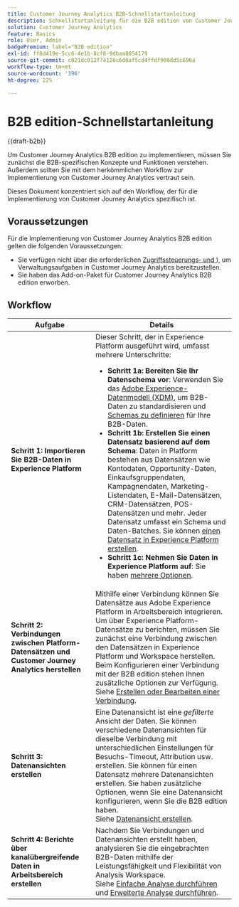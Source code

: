 ```yaml
---
title: Customer Journey Analytics B2B-Schnellstartanleitung
description: Schnellstartanleitung für die B2B edition von Customer Journey Analytics.
solution: Customer Journey Analytics
feature: Basics
role: User, Admin
badgePremium: label="B2B edition"
exl-id: ff8d419e-5cc6-4e1b-8cf8-9dbaa8054179
source-git-commit: c021dc012f74126c6d0af5cd4ffdf908dd5c696a
workflow-type: tm+mt
source-wordcount: '396'
ht-degree: 22%

---
```


# B2B edition-Schnellstartanleitung

{{draft-b2b}}

Um Customer Journey Analytics B2B edition zu implementieren, müssen Sie zunächst die B2B-spezifischen Konzepte und Funktionen verstehen. Außerdem sollten Sie mit dem herkömmlichen Workflow zur Implementierung von Customer Journey Analytics vertraut sein.

Dieses Dokument konzentriert sich auf den Workflow, der für die Implementierung von Customer Journey Analytics spezifisch ist.

## Voraussetzungen

Für die Implementierung von Customer Journey Analytics B2B edition gelten die folgenden Voraussetzungen:

* Sie verfügen nicht über die erforderlichen [Zugriffssteuerungs- und ](/help/technotes/access-control.md)), um Verwaltungsaufgaben in Customer Journey Analytics bereitzustellen.
* Sie haben das Add-on-Paket für Customer Journey Analytics B2B edition erworben.


## Workflow

| Aufgabe | Details |
| --- | --- |
| **Schritt 1: Importieren Sie B2B-Daten in Experience Platform** | Dieser Schritt, der in Experience Platform ausgeführt wird, umfasst mehrere Unterschritte:<ul><li>**Schritt 1a: Bereiten Sie Ihr Datenschema vor**: Verwenden Sie das [Adobe Experience-Datenmodell (XDM)](https://experienceleague.adobe.com/de/docs/experience-platform/xdm/home), um B2B-Daten zu standardisieren und [Schemas zu definieren](https://experienceleague.adobe.com/de/docs/experience-platform/rtcdp/schemas/b2b) für Ihre B2B-Daten.</li><li>**Schritt 1b: Erstellen Sie einen Datensatz basierend auf dem Schema**: Daten in Platform bestehen aus Datensätzen wie Kontodaten, Opportunity-Daten, Einkaufsgruppendaten, Kampagnendaten, Marketing-Listendaten, E-Mail-Datensätzen, CRM-Datensätzen, POS-Datensätzen und mehr. Jeder Datensatz umfasst ein Schema und Daten-Batches. Sie können [einen Datensatz in Experience Platform erstellen](https://experienceleague.adobe.com/docs/platform-learn/getting-started-for-data-architects-and-data-engineers/create-datasets.html?lang=de).</li><li>**Schritt 1c: Nehmen Sie Daten in Experience Platform auf**: Sie haben [mehrere Optionen](https://experienceleague.adobe.com/de/docs/experience-platform/ingestion/home).</li></ul> |
| **Schritt 2: Verbindungen zwischen Platform-Datensätzen und Customer Journey Analytics herstellen** | Mithilfe einer Verbindung können Sie Datensätze aus Adobe Experience Platform in Arbeitsbereich integrieren. Um über Experience Platform-Datensätze zu berichten, müssen Sie zunächst eine Verbindung zwischen den Datensätzen in Experience Platform und Workspace herstellen. Beim Konfigurieren einer Verbindung mit der B2B edition stehen Ihnen zusätzliche Optionen zur Verfügung. <br>Siehe [Erstellen oder Bearbeiten einer Verbindung](/help/connections/create-connection.md). |
| **Schritt 3: Datenansichten erstellen** | Eine Datenansicht ist eine *gefilterte* Ansicht der Daten. Sie können verschiedene Datenansichten für dieselbe Verbindung mit unterschiedlichen Einstellungen für Besuchs-Timeout, Attribution usw. erstellen. Sie können für einen Datensatz mehrere Datenansichten erstellen. Sie haben zusätzliche Optionen, wenn Sie eine Datenansicht konfigurieren, wenn Sie die B2B edition haben.<br>Siehe [Datenansicht erstellen](/help/data-views/create-dataview.md). |
| **Schritt 4: Berichte über kanalübergreifende Daten in Arbeitsbereich erstellen** | Nachdem Sie Verbindungen und Datenansichten erstellt haben, analysieren Sie die eingebrachten B2B-Daten mithilfe der Leistungsfähigkeit und Flexibilität von Analysis Workspace.<br>Siehe [Einfache Analyse durchführen](/help/analysis-workspace/perform-basic-analysis.md) und [Erweiterte Analyse durchführen](/help/analysis-workspace/perform-adv-analysis.md). |

<!--

## Use Case

The [B2B Use Case ](../data-ingestion/data-ingestion.md) document provides an example use case on how to implement Customer  Journey Analytics B2B Edition.

-->